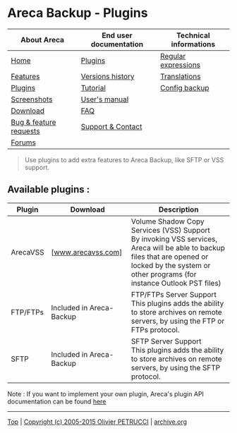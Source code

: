 # Areca Backup - Plugins

| About Areca                   | End user documentation            | Technical informations                        |
|-------------------------------|-----------------------------------|-----------------------------------------------|
| [Home](README.md)             | [Plugins](plugin_list.md)         | [Regular expressions](regex.md)               |
| [Features](features.md)       | [Versions history](history.md)    | [Translations](documentation.md#translations) |
| [Plugins](plugin_list.md)     | [Tutorial](tutorial.md)           | [Config backup](config_backup.md)             |
| [Screenshots](screenshots.md) | [User's manual](documentation.md) |                                               |
| [Download]                    | [FAQ](faq.md)                     |                                               |
| [Bug & feature requests]      | [Support & Contact](support.md)   |                                               |
| [Forums]                      |                                   |                                               |

[Download]: https://sourceforge.net/projects/areca/files/areca-stable/
[Bug & feature requests]: https://sourceforge.net/p/areca/_list/tickets?source=navbar
[Forums]: https://sourceforge.net/projects/areca/forums


> Use plugins to add extra features to Areca Backup, like SFTP or VSS support.


## Available plugins :

| Plugin   | Download                 | Description                                                                                                                                                                                            |
|----------|--------------------------|--------------------------------------------------------------------------------------------------------------------------------------------------------------------------------------------------------|
| ArecaVSS | [www.arecavss.com]       | Volume Shadow Copy Services (VSS) Support <br> By invoking VSS services, Areca will be able to backup files that are opened or locked by the system or other programs (for instance Outlook PST files) |
| FTP/FTPs | Included in Areca-Backup | FTP/FTPs Server Support <br> This plugins adds the ability to store archives on remote servers, by using the FTP or FTPs protocol.                                                                     |
| SFTP     | Included in Areca-Backup | SFTP Server Support <br> This plugins adds the ability to store archives on remote servers, by using the SFTP protocol.                                                                                |


Note : If you want to implement your own plugin, Areca's plugin API documentation can be found [here](./areca_plugins_documentation.pdf)


---

[Top] | [Copyright (c) 2005-2015 Olivier PETRUCCI] | [archive.org]

[Top]: #areca-backup---plugins "Go to top of the document"
[Copyright (c) 2005-2015 Olivier PETRUCCI]: https://bugtamer.github.io/areca-backup-legacy-documentation/areca-backup.org/plugin_list.html "Visit a legacy copy of the original resource that is no longer available"
[www.arecavss.com]: https://bugtamer.github.io/areca-backup-legacy-documentation/arecavss.com/ "ArecaVSS plugin"
[archive.org]: http://web.archive.org/web/20150912034048/http://www.areca-backup.org/plugin_list.php "Visit the original resource at archive.org"